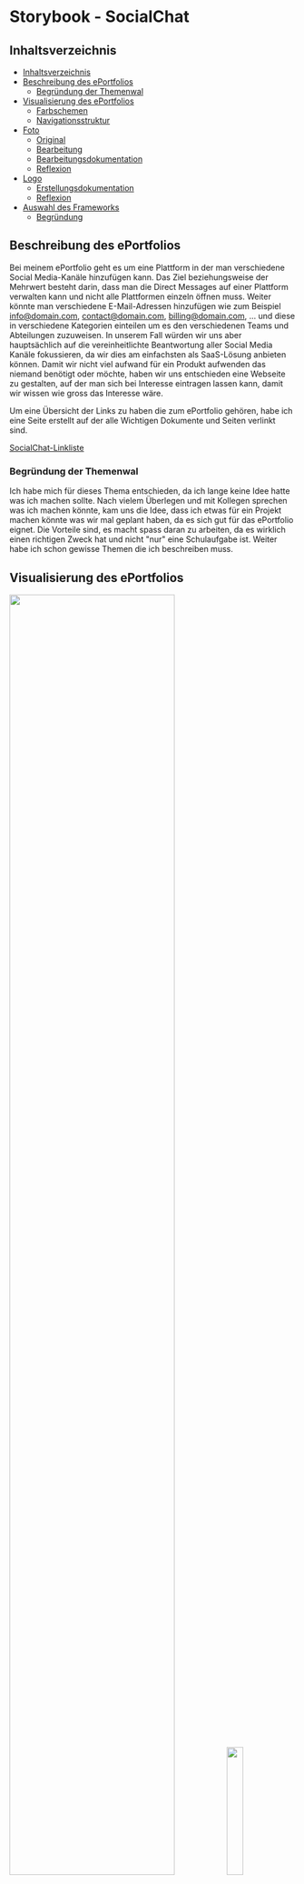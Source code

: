 # Storybook - SocialChat
## Inhaltsverzeichnis

- [Inhaltsverzeichnis](#inhaltsverzeichnis)
- [Beschreibung des ePortfolios](#beschreibung-des-eportfolios)
    - [Begründung der Themenwal](#begründung-der-themenwal)
- [Visualisierung des ePortfolios](#visualisierung-des-eportfolios)
    - [Farbschemen](#farbschemen)
    - [Navigationsstruktur](#navigationsstruktur)
- [Foto](#foto)
    - [Original](#original)
    - [Bearbeitung](#bearbeitung)
    - [Bearbeitungsdokumentation](#bearbeitungsdokumentation)
    - [Reflexion](#reflexion)
- [Logo](#logo)
    - [Erstellungsdokumentation](#erstellungsdokumentation)
    - [Reflexion](#reflexion)
- [Auswahl des Frameworks](#auswahl-des-frameworks)
    - [Begründung](#begründung)

## Beschreibung des ePortfolios

Bei meinem ePortfolio geht es um eine Plattform in der man verschiedene Social Media-Kanäle hinzufügen kann. Das Ziel beziehungsweise der Mehrwert besteht darin, dass man die Direct Messages auf einer Plattform verwalten kann und nicht alle Plattformen einzeln öffnen muss. Weiter könnte man verschiedene E-Mail-Adressen hinzufügen wie zum Beispiel info@domain.com, contact@domain.com, billing@domain.com, ... und diese in verschiedene Kategorien einteilen um es den verschiedenen Teams und Abteilungen zuzuweisen. In unserem Fall würden wir uns aber hauptsächlich auf die vereinheitlichte Beantwortung aller Social Media Kanäle fokussieren, da wir dies am einfachsten als SaaS-Lösung anbieten können. Damit wir nicht viel aufwand für ein Produkt aufwenden das niemand benötigt oder möchte, haben wir uns entschieden eine Webseite zu gestalten, auf der man sich bei Interesse eintragen lassen kann, damit wir wissen wie gross das Interesse wäre.

Um eine Übersicht der Links zu haben die zum ePortfolio gehören, habe ich eine Seite erstellt auf der alle Wichtigen Dokumente und Seiten verlinkt sind.

[SocialChat-Linkliste](http://socialchat-linklist.upcraft.li/)

### Begründung der Themenwal

Ich habe mich für dieses Thema entschieden, da ich lange keine Idee hatte was ich machen sollte. Nach vielem Überlegen und mit Kollegen sprechen was ich machen könnte, kam uns die Idee, dass ich etwas für ein Projekt machen könnte was wir mal geplant haben, da es sich gut für das ePortfolio eignet. Die Vorteile sind, es macht spass daran zu arbeiten, da es wirklich einen richtigen Zweck hat und nicht "nur" eine Schulaufgabe ist. Weiter habe ich schon gewisse Themen die ich beschreiben muss.

## Visualisierung des ePortfolios

[//]: # (![Prototyp MacBook Homescreen]&#40;./src/Prototyp-MacBook-Homescreen.png&#41;)

[//]: # (: # &#40;![Prototyp iPhone Homescreen]&#40;./src/Prototyp_iPhone.png&#41;&#41;)

<img src="./src/Prototyp-MacBook-Homescreen.png" width="76%"/><img src="./src/Prototyp_iPhone.png" width="24%" />

Der Prototyp kann auf der [Linkliste](https://socialchat-linklist.upcraft.li/) oder über den [Direktlink](https://www.figma.com/file/enmASxtahbNuY0tpAu9Lky/M152_ePortfolio?node-id=0%3A1) aufgerufen werden.

### Farbschemen

Für das Farbschema habe ich zuerst nach einem blauen Farbschema gesucht, da ich ich blau eine angenehme Farbe finde. Da es dann aber etwas zu blau war mit dem ersten Farbschema habe ich ein Schema genommen welches noch orange darin hat. Hier habe ich mich dafür entschieden das die Hauptfarben blau sind, also das Menü und der Footer sollen Blau sein. Die Orange Farbe sollte nur als Kontrast dienen, und darum sind die Titel der Texte und der Bestätigen-Button beim Formular in dieser Farbe. Hierbei habe ich noch darauf geachtet, dass der Kontrast der Farben gut ist, welches ich auf einem [Online-Tool](https://www.leserlich.info/kapitel/farben.php) ermittelt habe.

![Farbkontrast](./src/Kontrast_Schrift-Hintergrund.png)

Das Schema kann auf der [Linkliste](https://socialchat-linklist.upcraft.li/) oder über den [Direktlink](https://coolors.co/8ecae6-219ebc-023047-ffb703-fb8500) aufgerufen werden.

### Navigationsstruktur

Die Navigationsstruktur ist eine gewöhnliches Menü, dass aber auf einer One-Page-Seite navigiert. Zur besseren Übersicht habe ich auf der rechten Seite noch eine Step-Navigation eingefügt, auf der man direkt sieht bei welchem Schritt man aktuell ist. Diese Step-Navigation habe ich auf der Mobile-Version ausgeblendet, da es sonst zu überladen wirkte und nicht genügend Platz dafür auf der Seite gibt. Da die normale Navigation auf Mobile nicht immer funktioniert, da die Seite zu schmal ist habe ich mich da für ein Hamburger-Menü entschieden welches man aufklappen kann und dann werden die verschiedenen Bereiche mittig angezeigt auf die man navigieren kann. Die Navigation wird ist immer oben, auch wenn man scrollt, jedoch ändert es hier die Farbe, da es am Anfang einen schöneren Kontrast gibt.

## Foto

<table>
  <tr>
    <th> Original </th>
    <th> Bearbeitung </th>
  </tr>
  <tr>
    <td style="width: 50%;">
      <img src="./src/SocialChat-Bild.jpeg" width="100%"/>
    </td>
    <td style="width: 50%;">
      <img src="./src/SocialChat-Bild.png" width="100%"/>
    </td>
  </tr>
</table>

![SocialChat-Bild-before-after](./src/before-after_slow.gif)

### Bearbeitungsdokumentation

Ich habe das Bild mit Affinity Photo bearbeitet, da ich Privat die Affinity-Programme schon benutzt habe. Zuerst habe ich das mittlere Browserfenster ausgewählt und danach die Auswahl umgekehrt. Dann hatte ich alles aussen herum markiert welches ich dann mit dem Blur-Filter verschwommen habe. Danach habe ich wieder das mittlere Browserfenster markiert und die Gausssche Unschärfe so positioniert, dass die Farben darin intensiver wurden und die Bildschirmspiegelung weg waren. Zum Schluss habe ich noch dem Mauszeiger auf dem Mittleren Browserfenster entfernt.

### Reflexion

Ich fand es schwierig ein Bild zu machen für mein ePortfolio-Thema, da man nicht viel machen konnte. Ich habe deshalb mein Bildschirm Fotografiert auf dem mehrere Social Media Kanäle geöffnet sind, da man alle Kanäle unterhalten muss. Nachdem ich ein paar Bilder hatte, war meine erste Idee den Hintergrund unscharf zu machen. Als ich das hatte wollte ich das Mittlere Fenster stärker in den Fokus setzen und somit die Farben verstärken und die Reflexion vom Bildschirm entfernen. Am Schluss störte mich noch, dass ich vergessen habe den Mauszeiger zu entfernen und habe ihn darum im Bild noch weggemacht.

## Logo

### Erstellungsdokumentation

<table>
  <tr>
    <th> 1. Version </th>
    <th> 2. Version </th>
    <th> 3. Version </th>
  </tr>
  <tr>
    <td style="width: 33.3%;">
      <img src="./src/sc-logo_v1.png" width="100%"/>
    </td>
    <td style="width: 33.3%;">
      <img src="./src/sc-logo_v2.png" width="100%"/>
    </td>
    <td style="width: 33.3%;">
      <img src="./src/sc-logo_v2.png" width="100%"/>
    </td>
  </tr>
</table>

### Reflexion

Als erstes Logo habe ich einfach eine Sprechblase mit einem Icon genommen, jedoch fand ich das etwas zu wenig und einfallslos. Danach habe ich mich auf [Logo.com](https://logo.com/) umgesehen  um mich inspirieren zu lassen, jedoch habe ich bemerkt dass das Logo was ich mit diesen Inspirationen selbst gemacht habe etwas zu detailliert war und man auf der Webseite kaum erkennen konnte. Deshalb habe ich das Logo nochmals ein drittes mal neu gemacht.

## Auswahl des Frameworks

Bei der Technologieauswahl habe ich mich auf eine Standard HTML Seite entschieden welche in NodeJS läuft. Als Style Library habe ich Tailwind ausgewählt. Als JavaScript-Library habe ich AlpineJS benutzt.

### Begründung

Ich habe mich für die Standard HTML Seite entschieden, da es sich für diese Seite gut eignet, da es nicht zu überladen ist. Ich wollte nicht eine komplexere Umgebung wie Angular oder Vue benutzten für eine eher einfachere Webseite. Tailwind als Style Library habe ich ausgewählt, da es aktuell sehr hoch im Kurs ist und ich somit im aktuellen Zeitgeist arbeiten kann. Ein weiterer Vorteil ist, dass nur diese Klassen geladen werden, welche benötigt werden, somit wird das CSS kleiner und die Webseite schneller. Ebenfalls wurde es mir von Kollegen und Freunden empfohlen. Dies habe ich als NodeJS-Umgebung erstellt, da es so am einfachsten war und ich auch einfacher die weiteren Technologien einbinden konnte. Wie zum Beispiel AlpineJS, dies habe ich benutzt, da es eine lightwight-Library ist und die Funktionen deutlich vereinfacht und verschmälert wurden im Gegensatz zu z.B. jQuery. Um die Web-Packages zu generieren habe ich mich für Vite entschieden, da es wie schon die anderen Technologien sehr beliebt ist und viel benutzt wird, somit konnte ich eine viel benutze und moderne Technologie benutzen. Für das generieren des Web-Package habe ich mich für Vite entschieden, da es wie auch schon bei den anderen Technologien aktuell sehr beliebt ist und ich somit die aktuellen Technologien benutzen konnte. Was auch noch bemerkenswert bei Vite ist, dass es sehr schnell builded und ein Web-Package generiert.
